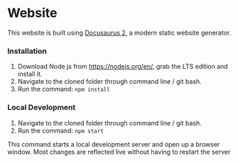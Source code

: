 # Website

This website is built using [Docusaurus 2](https://v2.docusaurus.io/), a modern static website generator.

### Installation

1. Download Node.js from https://nodejs.org/en/, grab the LTS edition and install it.
2. Navigate to the cloned folder through command line / git bash.
3. Run the command: `npm install`

### Local Development
1. Navigate to the cloned folder through command line / git bash.
2. Run the command: `npm start`

This command starts a local development server and open up a browser window. Most changes are reflected live without having to restart the server
